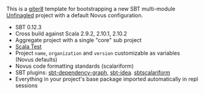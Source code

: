 This is a [giter8](https://github.com/n8han/giter8) template for bootstrapping
a new SBT multi-module [Unfinagled](https://github.com/novus/unfinagled) project with a default Novus configuration.

* SBT 0.12.3
* Cross build against Scala 2.9.2, 2.10.1, 2.10.2
* Aggregate project with a single "core" sub project
* [Scala Test](http://www.scalatest.org/)
* Project `name`, `organization` and `version` customizable as variables (Novus defaults)
* Novus code formatting standards (scalariform)
* SBT plugins: [sbt-dependency-graph](https://github.com/jrudolph/sbt-dependency-graph), [sbt-idea](https://github.com/mpeltonen/sbt-idea). [sbtscalariform](https://github.com/typesafehub/sbtscalariform)
* Everything in your project's base package imported automatically in repl sessions
